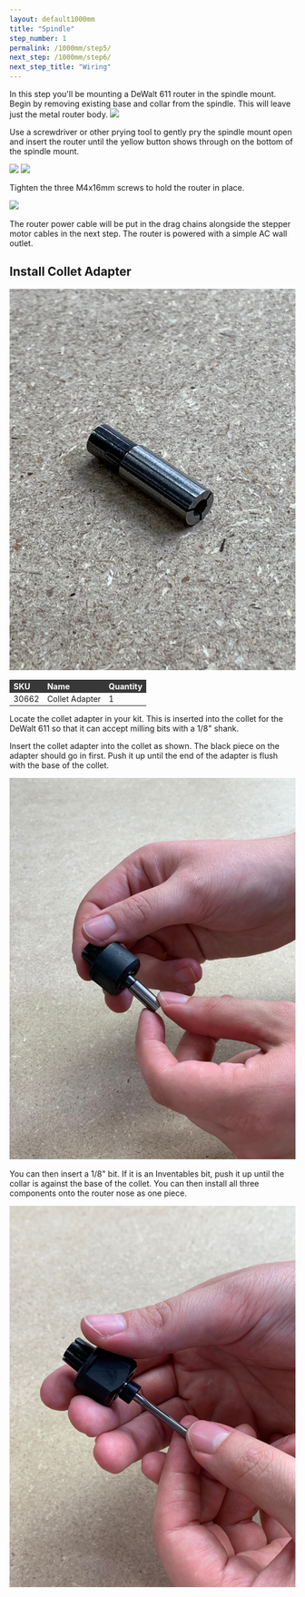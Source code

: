 ```yaml
---
layout: default1000mm
title: "Spindle"
step_number: 1
permalink: /1000mm/step5/
next_step: /1000mm/step6/
next_step_title: "Wiring"
---
```

In this step you'll be mounting a DeWalt 611 router in the spindle mount. Begin by removing existing base and collar from the spindle. This will leave just the metal router body.
<img src="./photo/jpfs_DSC2846.jpg">

Use a screwdriver or other prying tool to gently pry the spindle mount open and insert the router until the yellow button shows through on the bottom of the spindle mount.

<img src="./photo/jpfs_DSC2850.jpg">
<img src="./photo/jpfs_DSC2856.jpg">

Tighten the three M4x16mm screws to hold the router in place.

<img src="./photo/jpfs_DSC2858.jpg">

The router power cable will be put in the drag chains alongside the stepper motor cables in the next step. The router is powered with a simple AC wall outlet.

<div class="step-card">
<h2 id="install-collet-adapter">
  <strong>Install Collet Adapter</strong></h2>
  
  
 <img src="./photo/colletadapter1.JPG">
 
 <br>
 
 <table>
  <tr style="color:#fff;background: #383838;">
    		<td> <b><span class="caps">SKU</span></b> </td>
			<td> <b>Name</b> </td>
			<td> <b>Quantity</b> </td>
  </tr>
  <tr>
    <td> 30662 </td>
    <td> Collet Adapter </td>
    <td> 1 </td>
  </tr>
  </table> 
  
 Locate the collet adapter in your kit. This is inserted into the collet for the DeWalt 611 so that it can accept milling bits with a 1/8" shank.
  
 Insert the collet adapter into the collet as shown. The black piece on the adapter should go in first. Push it up until the end of the adapter is flush with the base of the collet.
 
 <img src="./photo/colletadapter2.JPG"> 
 
 You can then insert a 1/8" bit. If it is an Inventables bit, push it up until the collar is against the base of the collet. You can then install all three components onto the router nose as one piece.
 
 <img src="./photo/colletadapter3.JPG">
 
